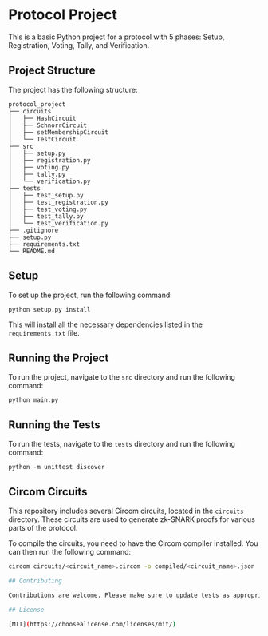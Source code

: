 # Protocol Project

This is a basic Python project for a protocol with 5 phases: Setup, Registration, Voting, Tally, and Verification.

## Project Structure

The project has the following structure:

```
protocol_project
├── circuits
│   ├── HashCircuit
│   ├── SchnorrCircuit
│   ├── setMembershipCircuit
│   └── TestCircuit
├── src
│   ├── setup.py
│   ├── registration.py
│   ├── voting.py
│   ├── tally.py
│   └── verification.py
├── tests
│   ├── test_setup.py
│   ├── test_registration.py
│   ├── test_voting.py
│   ├── test_tally.py
│   └── test_verification.py
├── .gitignore
├── setup.py
├── requirements.txt
└── README.md
```

## Setup

To set up the project, run the following command:

```
python setup.py install
```

This will install all the necessary dependencies listed in the `requirements.txt` file.

## Running the Project

To run the project, navigate to the `src` directory and run the following command:

```
python main.py
```

## Running the Tests

To run the tests, navigate to the `tests` directory and run the following command:

```
python -m unittest discover
```

## Circom Circuits

This repository includes several Circom circuits, located in the `circuits` directory. These circuits are used to generate zk-SNARK proofs for various parts of the protocol.

To compile the circuits, you need to have the Circom compiler installed. You can then run the following command:

```bash
circom circuits/<circuit_name>.circom -o compiled/<circuit_name>.json

## Contributing

Contributions are welcome. Please make sure to update tests as appropriate.

## License

[MIT](https://choosealicense.com/licenses/mit/)